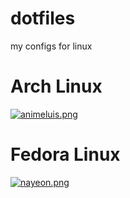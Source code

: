 # dotfiles
my configs for linux 

# Arch Linux
[![animeluis.png](https://i.imgur.com/xNJ9e3N.png)](https://i.imgur.com/xNJ9e3N.png)

# Fedora Linux
[![nayeon.png](https://i.imgur.com/xOGakpj.jpg)](https://i.imgur.com/xOGakpj.jpg)




